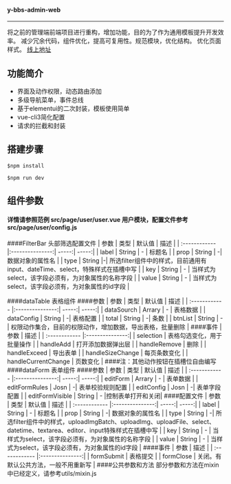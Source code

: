 <!--
 * @Description: 
 * @Version: 2.0
 * @Autor: wudalei
 * @Date: 2020-01-04 12:35:48
 * @LastEditors  : wudalei
 * @LastEditTime : 2020-01-19 11:02:30
 -->
#### y-bbs-admin-web
---
将之前的管理端前端项目进行重构，增加功能，目的为了作为通用模板提升开发效率。
减少冗余代码，组件优化，提高可复用性。规范模块，优化结构。
优化页面样式。
[线上地址](https://www.ysdevelop.cn/project/web/#/login)

功能简介
---
- 界面及动作权限，动态路由添加
- 多级导航菜单，事件总线
- 基于elementui的二次封装，模板使用简单
- vue-cli3简化配置
- 请求的拦截和封装


搭建步骤
---
```
$npm install
```
```
$npm run dev
```

组件参数
---
#### 详情请参照范例 src/page/user/user.vue 用户模块，配置文件参考 src/page/user/config.js

####FilterBar 头部筛选配置文件
| 参数 | 类型 | 默认值 | 描述 |
| :------------ |:---------------:| -----:| -----:|
| label | String | - | 标题名 |
| prop | String | -| 数据对象的属性名 |
| type | String |-| 所选filter组件中的样式，目前通用有input、dateTime、select，特殊样式在插槽中写 |
| key | String | - | 当样式为select，该字段必须有，为对象属性的名称字段 |
| value | String | - | 当样式为select，该字段必须有，为对象属性的id字段 |

####dataTable 表格组件
####参数
| 参数  | 类型  | 默认值 | 描述 |
| :------------ |:---------------:| -----:| -----:|
| dataSourch     | Arrary | - | 表格数据 |
| dataConfig      | String        | -| 表格配置 |
| total | String        |   -| 条数 |
| btnList | String       |   - | 权限动作集合，目前的权限动作，增加数据，导出表格，批量删除 |
####事件
| 参数  | 描述 |
| :------------ |:---------------:|
| selection     | 表格勾选变化，用于批量操作 |
| handleAdd      | 打开添加数据弹出层 |
| handleRemove | 删除       |
| handleExceed | 导出表单       |
| handleSizeChange | 每页条数变化       |
| handleCurrentChange | 页数变化       |
####注：其他动作按钮在插槽位自由编写
####dataForm 表单组件
####参数
| 参数  | 类型  | 默认值 | 描述 |
| :------------ |:---------------:| -----:| -----:|
| editForm     | Arrary | - | 表单数据 |
| editFormRules      | Josn        | -| 表单校验规则配置 |
| editConfig | Josn        |   -| 表单字段配置 |
| editFormVisible | String       |   - |控制表单打开和关闭|
####配置文件
| 参数  | 类型  | 默认值 | 描述 |
| :------------ |:---------------:| -----:| -----:|
| label     | String | - | 标题名 |
| prop      | String        | -| 数据对象的属性名 |
| type | String        |   -| 所选filter组件中的样式，uploadImgBatch、uploadImg、uploadFile、select、datetime、textarea、editor、input特殊样式在插槽中写 |
| key | String       |   - | 当样式为select，该字段必须有，为对象属性的名称字段 |
| value | String       |  - | 当样式为select，该字段必须有，为对象属性的id字段 |
####事件
| 参数  | 描述 |
| :------------ |:---------------:|
| formSubmit     | 表格提交 |
| formClose      | 关闭。有默认公共方法，一般不用重新写 |
####公共参数和方法
部分参数和方法在mixin中已经定义，请参考utils/mixin.js
